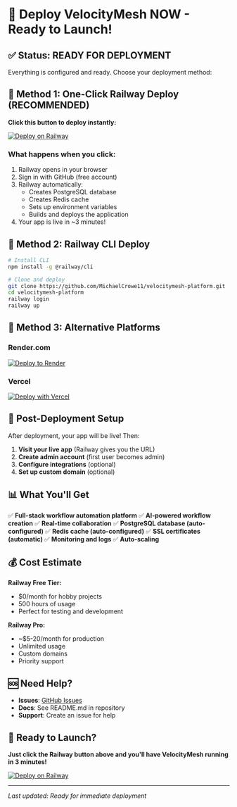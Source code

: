 # 🚀 Deploy VelocityMesh NOW - Ready to Launch!

## ✅ Status: READY FOR DEPLOYMENT

Everything is configured and ready. Choose your deployment method:

## 🎯 Method 1: One-Click Railway Deploy (RECOMMENDED)

**Click this button to deploy instantly:**

[![Deploy on Railway](https://railway.app/button.svg)](https://railway.app/template/new?template=https://github.com/MichaelCrowe11/velocitymesh-platform)

### What happens when you click:
1. Railway opens in your browser
2. Sign in with GitHub (free account)
3. Railway automatically:
   - Creates PostgreSQL database
   - Creates Redis cache
   - Sets up environment variables
   - Builds and deploys the application
4. Your app is live in ~3 minutes!

## 🎯 Method 2: Railway CLI Deploy

```bash
# Install CLI
npm install -g @railway/cli

# Clone and deploy
git clone https://github.com/MichaelCrowe11/velocitymesh-platform.git
cd velocitymesh-platform
railway login
railway up
```

## 🎯 Method 3: Alternative Platforms

### Render.com
[![Deploy to Render](https://render.com/images/deploy-to-render-button.svg)](https://render.com/deploy?repo=https://github.com/MichaelCrowe11/velocitymesh-platform)

### Vercel
[![Deploy with Vercel](https://vercel.com/button)](https://vercel.com/new/clone?repository-url=https://github.com/MichaelCrowe11/velocitymesh-platform)

## 🔧 Post-Deployment Setup

After deployment, your app will be live! Then:

1. **Visit your live app** (Railway gives you the URL)
2. **Create admin account** (first user becomes admin)
3. **Configure integrations** (optional)
4. **Set up custom domain** (optional)

## 📊 What You'll Get

✅ **Full-stack workflow automation platform**
✅ **AI-powered workflow creation**
✅ **Real-time collaboration**
✅ **PostgreSQL database (auto-configured)**
✅ **Redis cache (auto-configured)**
✅ **SSL certificates (automatic)**
✅ **Monitoring and logs**
✅ **Auto-scaling**

## 💰 Cost Estimate

**Railway Free Tier:**
- $0/month for hobby projects
- 500 hours of usage
- Perfect for testing and development

**Railway Pro:**
- ~$5-20/month for production
- Unlimited usage
- Custom domains
- Priority support

## 🆘 Need Help?

- **Issues**: [GitHub Issues](https://github.com/MichaelCrowe11/velocitymesh-platform/issues)
- **Docs**: See README.md in repository
- **Support**: Create an issue for help

## 🎉 Ready to Launch?

**Just click the Railway button above and you'll have VelocityMesh running in 3 minutes!**

[![Deploy on Railway](https://railway.app/button.svg)](https://railway.app/template/new?template=https://github.com/MichaelCrowe11/velocitymesh-platform)

---

*Last updated: Ready for immediate deployment*
